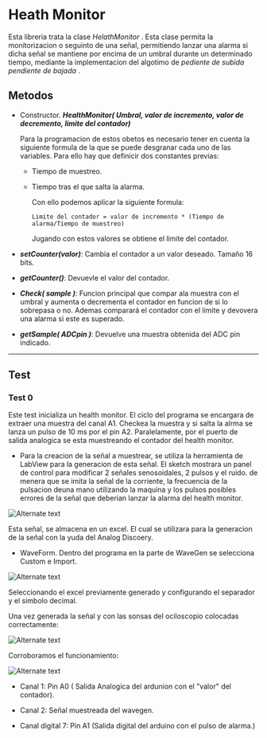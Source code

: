 # Heath Monitor

Esta libreria trata la clase *HelathMonitor* . Esta clase permita la monitorizacion o seguinto de una señal, permitiendo lanzar una alarma si  dicha señal se mantiene por encima de un umbral durante un determinado tiempo, mediante la implementacion del algotimo de *pediente de subida pendiente de bajada* .

## Metodos

* Constructor. ***HealthMonitor( Umbral, valor de incremento, valor de decremento, limite del contador)***

    Para la programacion de estos obetos es necesario tener en cuenta la siguiente formula de la que se puede desgranar cada uno de las variables. Para ello hay que definicir dos constantes previas:

  * Tiempo de muestreo.

  * Tiempo tras el que salta la alarma.

    Con ello podemos aplicar la siguiente formula:

        Limite del contador = valor de incremento * (Tiempo de alarma/Tiempo de muestreo)    
    Jugando con estos valores se obtiene el limite del contador.

* ***setCounter(valor)***: Cambia el contador a un valor deseado. Tamaño 16 bits.

* ***getCounter()***: Devuevle el valor del contador.

* ***Check( sample )***: Funcion principal que compar ala muestra con el umbral y aumenta o decrementa el contador en funcion de si lo sobrepasa o no. Ademas comparará el contador con el limite y devovera una alarma si este es superado.
  
* ***getSample( ADCpin )***: Devuelve una muestra obtenida del ADC pin indicado.

---

## Test

### Test 0

Este test inicializa un health monitor. El ciclo del programa se encargara de extraer una muestra del canal A1. Checkea la muestra y si salta la alrma se lanza un pulso de 10 ms por el pin A2. Paralelamente, por el puerto de salida analogica se esta muestreando el contador del health monitor.

* Para la creacion de la señal a muestrear, se utiliza la herramienta de LabView para la generacion de esta señal. El sketch mostrara un panel de control para modificar 2 señales senosoidales, 2 pulsos y el ruido. de menera que se imita la señal de la corriente, la frecuencia de la pulsacion deuna mano utilizando la maquina y los pulsos posibles errores de la señal  que deberian lanzar la alarma del health monitor.

![Alternate text](image/controlpanel-labview.jpg "Frecuencia del I2C en ARM")

Esta señal, se almacena en un excel. El cual se utilizara para la generacion de la señal con la yuda del Analog Discoery.

* WaveForm. Dentro del programa en la parte de WaveGen se selecciona Custom  e Import.

![Alternate text](image/waveform-wavegen.jpg "Frecuencia del I2C en ARM")

Seleccionando el excel previamente generado y configurando el separador y el simbolo decimal.

Una vez generada la señal y con las sonsas del ociloscopio colocadas correctamente:

![Alternate text](image/osciloscope.jpeg "Frecuencia del I2C en ARM")

Corroboramos el funcionamiento:

![Alternate text](image/waveform-scope.jpg "Frecuencia del I2C en ARM")

* Canal 1: Pin A0 ( Salida Analogica del ardunion con el "valor" del contador).

* Canal 2: Señal muestreada del wavegen.
  
* Canal digital 7: Pin A1 (Salida digital del arduino con el pulso de alarma.)
